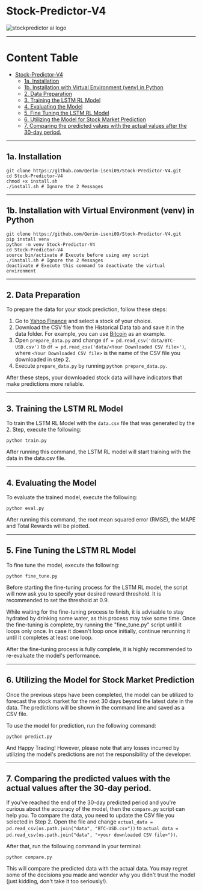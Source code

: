 # Stock-Predictor-V4

![stockpredictor ai logo](https://user-images.githubusercontent.com/53996451/224323224-3ec1cd20-747c-42ad-9fb1-ba6e0ecb358b.png)

---
# Content Table

- [Stock-Predictor-V4](#stock-predictor-v4)
  - [1a. Installation](#1a-installation)
  - [1b. Installation with Virtual Environment (venv) in Python](#1b-installation-with-virtual-environment-venv-in-python)
  - [2. Data Preparation](#2-data-preparation)
  - [3. Training the LSTM RL Model](#3-training-the-lstm-rl-model)
  - [4. Evaluating the Model](#4-evaluating-the-model)
  - [5. Fine Tuning the LSTM RL Model](#5-fine-tuning-the-lstm-rl-model)
  - [6. Utilizing the Model for Stock Market Prediction](#6-utilizing-the-model-for-stock-market-prediction)
  - [7. Comparing the predicted values with the actual values after the 30-day period.](#7-comparing-the-predicted-values-with-the-actual-values-after-the-30-day-period)

---

## 1a. Installation
```
git clone https://github.com/Qerim-iseni09/Stock-Predictor-V4.git
cd Stock-Predictor-V4
chmod +x install.sh
./install.sh # Ignore the 2 Messages
```

---

## 1b. Installation with Virtual Environment (venv) in Python
```
git clone https://github.com/Qerim-iseni09/Stock-Predictor-V4.git
pip install venv
python -m venv Stock-Predictor-V4
cd Stock-Predictor-V4
source bin/activate # Execute before using any script
./install.sh # Ignore the 2 Messages
deactivate # Execute this command to deactivate the virtual environment
```

---

## 2. Data Preparation
To prepare the data for your stock prediction, follow these steps:

1. Go to [Yahoo Finance](https://finance.yahoo.com/) and select a stock of your choice.
2. Download the CSV file from the Historical Data tab and save it in the data folder. For example, you can use [Bitcoin](https://finance.yahoo.com/quote/BTC-USD?p=BTC-USD) as an example.
3. Open `prepare_data.py` and change `df = pd.read_csv('data/BTC-USD.csv')` to `df = pd.read_csv('data/<Your Downloaded CSV file>')`, where `<Your Downloaded CSV file>` is the name of the CSV file you downloaded in step 2.
4. Execute `prepare_data.py` by running `python prepare_data.py`.
  
After these steps, your downloaded stock data will have indicators that make predictions more reliable.

---

## 3. Training the LSTM RL Model

To train the LSTM RL Model with the `data.csv` file that was generated by the 2. Step, execute the following:

```
python train.py
```
After running this command, the LSTM RL model will start training with the data in the data.csv file.

---

## 4. Evaluating the Model
To evaluate the trained model, execute the following:

```
python eval.py
```

After running this command, the root mean squared error (RMSE), the MAPE and Total Rewards will be plotted.

---

## 5. Fine Tuning the LSTM RL Model

To fine tune the model, execute the following:
```
python fine_tune.py
```
Before starting the fine-tuning process for the LSTM RL model, the script will now ask you to specify your desired reward threshold. It is recommended to set the threshold at 0.9.

While waiting for the fine-tuning process to finish, it is advisable to stay hydrated by drinking some water, as this process may take some time. Once the fine-tuning is complete, try running the "fine_tune.py" script until it loops only once. In case it doesn't loop once initially, continue rerunning it until it completes at least one loop.

After the fine-tuning process is fully complete, it is highly recommended to re-evaluate the model's performance.

---

## 6. Utilizing the Model for Stock Market Prediction
Once the previous steps have been completed, the model can be utilized to forecast the stock market for the next 30 days beyond the latest date in the data. The predictions will be shown in the command line and saved as a CSV file.

To use the model for prediction, run the following command:

```
python predict.py
```

And Happy Trading!
However, please note that any losses incurred by utilizing the model's predictions are not the responsibility of the developer.

---

## 7. Comparing the predicted values with the actual values after the 30-day period.

If you've reached the end of the 30-day predicted period and you're curious about the accuracy of the model, then the `compare.py` script can help you. To compare the data, you need to update the CSV file you selected in Step 2. Open the file and change `actual_data = pd.read_csv(os.path.join("data", "BTC-USD.csv"))` to `actual_data = pd.read_csv(os.path.join("data", "<your downloaded CSV file>"))`.

After that, run the following command in your terminal:
```
python compare.py
```

This will compare the predicted data with the actual data. You may regret some of the decisions you made and wonder why you didn't trust the model (just kidding, don't take it too seriously!).

